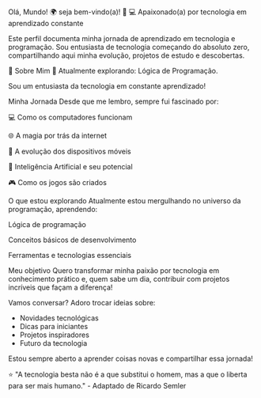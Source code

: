 Olá, Mundo! 🌍 seja bem-vindo(a)! 👋
💻 Apaixonado(a) por tecnologia em aprendizado constante

Este perfil documenta minha jornada de aprendizado em tecnologia e programação. Sou entusiasta de tecnologia começando do absoluto zero, compartilhando aqui minha evolução, projetos de estudo e descobertas.

🚀 Sobre Mim
🔭 Atualmente explorando: Lógica de Programação.

Sou um entusiasta da tecnologia em constante aprendizado!

Minha Jornada
Desde que me lembro, sempre fui fascinado por:

💻 Como os computadores funcionam

🌐 A magia por trás da internet

📱 A evolução dos dispositivos móveis

🤖 Inteligência Artificial e seu potencial

🎮 Como os jogos são criados

O que estou explorando
Atualmente estou mergulhando no universo da programação, aprendendo:

Lógica de programação

Conceitos básicos de desenvolvimento

Ferramentas e tecnologias essenciais

Meu objetivo
Quero transformar minha paixão por tecnologia em conhecimento prático e, quem sabe um dia, contribuir com projetos incríveis que façam a diferença!

Vamos conversar?
Adoro trocar ideias sobre:
- Novidades tecnológicas
- Dicas para iniciantes
- Projetos inspiradores
- Futuro da tecnologia

Estou sempre aberto a aprender coisas novas e compartilhar essa jornada!

⭐ "A tecnologia besta não é a que substitui o homem, mas a que o liberta para ser mais humano." - Adaptado de Ricardo Semler

